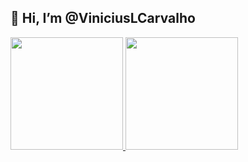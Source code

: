 ## 👋 Hi, I’m @ViniciusLCarvalho
<div>
  <a href="https://github.com/ViniciusLCarvalho">
    <img height=180em src="https://github-readme-stats.vercel.app/api/top-langs/?username=ViniciusLCarvalho&theme=transparent&count_private=true"/>
    <img height=180em src="https://github-readme-stats.vercel.app/api?username=ViniciusLCarvalho&show_icons=true&theme=transparent"/>
  </a>
</div>  
<!---
ViniciusLCarvalho/ViniciusLCarvalho is a ✨ special ✨ repository because its `README.md` (this file) appears on your GitHub profile.
You can click the Preview link to take a look at your changes.
--->
